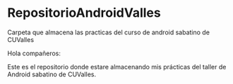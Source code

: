 # RepositorioAndroidValles
Carpeta que almacena las practicas del curso de android sabatino de CUValles

Hola compañeros:

Este es el repositorio donde estare almacenando mis prácticas del taller de Android sabatino de CUValles.
